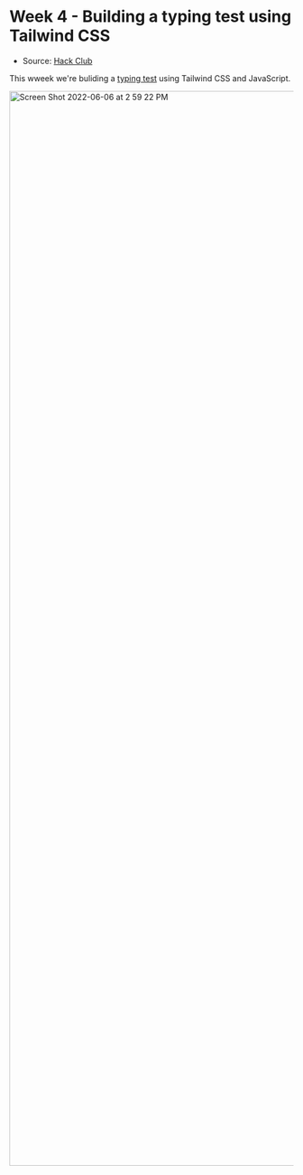 # Week 4 - Building a typing test using Tailwind CSS
- Source: [Hack Club](https://workshops.hackclub.com/javascript_typing_test/)

This wweek we're buliding a [typing test](https://ganning127.github.io/ncssm-web-dev-forum/week-3/class/) using Tailwind CSS and JavaScript.

<img width="1904" alt="Screen Shot 2022-06-06 at 2 59 22 PM" src="https://user-images.githubusercontent.com/62436772/172228694-0f390ff3-500b-414f-94d2-bcf3e9f5b22d.png">
